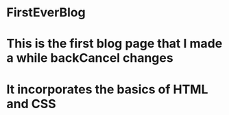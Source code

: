 # FirstEverBlog
# This is the first blog page that I made a while backCancel changes
# It incorporates the basics of HTML and CSS
